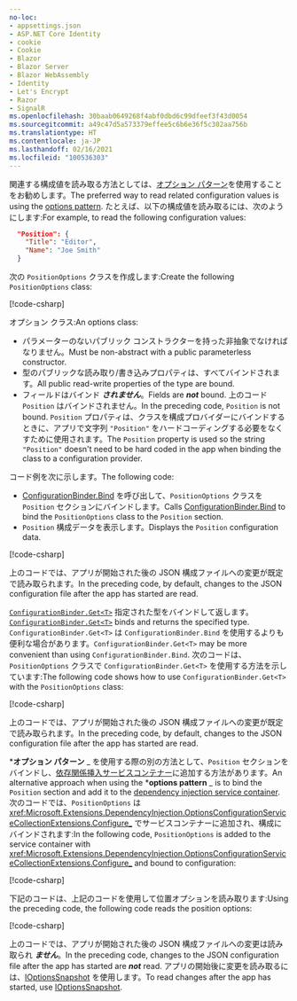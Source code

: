 ```yaml
---
no-loc:
- appsettings.json
- ASP.NET Core Identity
- cookie
- Cookie
- Blazor
- Blazor Server
- Blazor WebAssembly
- Identity
- Let's Encrypt
- Razor
- SignalR
ms.openlocfilehash: 30baab0649268f4abf0dbd6c99dfeef3f43d0054
ms.sourcegitcommit: a49c47d5a573379effee5c6b6e36f5c302aa756b
ms.translationtype: HT
ms.contentlocale: ja-JP
ms.lasthandoff: 02/16/2021
ms.locfileid: "100536303"
---
```

<span data-ttu-id="2cfdb-101">関連する構成値を読み取る方法としては、[オプション パターン](xref:fundamentals/configuration/options)を使用することをお勧めします。</span><span class="sxs-lookup"><span data-stu-id="2cfdb-101">The preferred way to read related configuration values is using the [options pattern](xref:fundamentals/configuration/options).</span></span> <span data-ttu-id="2cfdb-102">たとえば、以下の構成値を読み取るには、次のようにします:</span><span class="sxs-lookup"><span data-stu-id="2cfdb-102">For example, to read the following configuration values:</span></span>

```json
  "Position": {
    "Title": "Editor",
    "Name": "Joe Smith"
  }
```

<span data-ttu-id="2cfdb-103">次の `PositionOptions` クラスを作成します:</span><span class="sxs-lookup"><span data-stu-id="2cfdb-103">Create the following `PositionOptions` class:</span></span>

[!code-csharp[](~/fundamentals/configuration/index/samples/3.x/ConfigSample/Options/PositionOptions.cs?name=snippet)]

<span data-ttu-id="2cfdb-104">オプション クラス:</span><span class="sxs-lookup"><span data-stu-id="2cfdb-104">An options class:</span></span>

* <span data-ttu-id="2cfdb-105">パラメーターのないパブリック コンストラクターを持った非抽象でなければなりません。</span><span class="sxs-lookup"><span data-stu-id="2cfdb-105">Must be non-abstract with a public parameterless constructor.</span></span>
* <span data-ttu-id="2cfdb-106">型のパブリックな読み取り/書き込みプロパティは、すべてバインドされます。</span><span class="sxs-lookup"><span data-stu-id="2cfdb-106">All public read-write properties of the type are bound.</span></span>
* <span data-ttu-id="2cfdb-107">フィールドはバインド ***されません***。</span><span class="sxs-lookup"><span data-stu-id="2cfdb-107">Fields are ***not*** bound.</span></span> <span data-ttu-id="2cfdb-108">上のコード `Position` はバインドされません。</span><span class="sxs-lookup"><span data-stu-id="2cfdb-108">In the preceding code, `Position` is not bound.</span></span> <span data-ttu-id="2cfdb-109">`Position` プロパティは、クラスを構成プロバイダーにバインドするときに、アプリで文字列 `"Position"` をハードコーディングする必要をなくすために使用されます。</span><span class="sxs-lookup"><span data-stu-id="2cfdb-109">The `Position` property is used so the string `"Position"` doesn't need to be hard coded in the app when binding the class to a configuration provider.</span></span>

<span data-ttu-id="2cfdb-110">コード例を次に示します。</span><span class="sxs-lookup"><span data-stu-id="2cfdb-110">The following code:</span></span>

* <span data-ttu-id="2cfdb-111">[ConfigurationBinder.Bind](xref:Microsoft.Extensions.Configuration.ConfigurationBinder.Bind*) を呼び出して、`PositionOptions` クラスを `Position` セクションにバインドします。</span><span class="sxs-lookup"><span data-stu-id="2cfdb-111">Calls [ConfigurationBinder.Bind](xref:Microsoft.Extensions.Configuration.ConfigurationBinder.Bind*) to bind the `PositionOptions` class to the `Position` section.</span></span>
* <span data-ttu-id="2cfdb-112">`Position` 構成データを表示します。</span><span class="sxs-lookup"><span data-stu-id="2cfdb-112">Displays the `Position` configuration data.</span></span>

[!code-csharp[](~/fundamentals/configuration/index/samples/3.x/ConfigSample/Pages/Test22.cshtml.cs?name=snippet)]

<span data-ttu-id="2cfdb-113">上のコードでは、アプリが開始された後の JSON 構成ファイルへの変更が既定で読み取られます。</span><span class="sxs-lookup"><span data-stu-id="2cfdb-113">In the preceding code, by default, changes to the JSON configuration file after the app has started are read.</span></span>

<span data-ttu-id="2cfdb-114">[`ConfigurationBinder.Get<T>`](xref:Microsoft.Extensions.Configuration.ConfigurationBinder.Get*) 指定された型をバインドして返します。</span><span class="sxs-lookup"><span data-stu-id="2cfdb-114">[`ConfigurationBinder.Get<T>`](xref:Microsoft.Extensions.Configuration.ConfigurationBinder.Get*) binds and returns the specified type.</span></span> <span data-ttu-id="2cfdb-115">`ConfigurationBinder.Get<T>` は `ConfigurationBinder.Bind` を使用するよりも便利な場合があります。</span><span class="sxs-lookup"><span data-stu-id="2cfdb-115">`ConfigurationBinder.Get<T>` may be more convenient than using `ConfigurationBinder.Bind`.</span></span> <span data-ttu-id="2cfdb-116">次のコードは、`PositionOptions` クラスで `ConfigurationBinder.Get<T>` を使用する方法を示しています:</span><span class="sxs-lookup"><span data-stu-id="2cfdb-116">The following code shows how to use `ConfigurationBinder.Get<T>` with the `PositionOptions` class:</span></span>

[!code-csharp[](~/fundamentals/configuration/index/samples/3.x/ConfigSample/Pages/Test21.cshtml.cs?name=snippet)]

<span data-ttu-id="2cfdb-117">上のコードでは、アプリが開始された後の JSON 構成ファイルへの変更が既定で読み取られます。</span><span class="sxs-lookup"><span data-stu-id="2cfdb-117">In the preceding code, by default, changes to the JSON configuration file after the app has started are read.</span></span>

<span data-ttu-id="2cfdb-118">\***オプション パターン** _ を使用する際の別の方法として、`Position` セクションをバインドし、[依存関係挿入サービスコンテナー](xref:fundamentals/dependency-injection)に追加する方法があります。</span><span class="sxs-lookup"><span data-stu-id="2cfdb-118">An alternative approach when using the \***options pattern** _ is to bind the `Position` section and add it to the [dependency injection service container](xref:fundamentals/dependency-injection).</span></span> <span data-ttu-id="2cfdb-119">次のコードでは、`PositionOptions` は <xref:Microsoft.Extensions.DependencyInjection.OptionsConfigurationServiceCollectionExtensions.Configure_> でサービスコンテナーに追加され、構成にバインドされます:</span><span class="sxs-lookup"><span data-stu-id="2cfdb-119">In the following code, `PositionOptions` is added to the service container with <xref:Microsoft.Extensions.DependencyInjection.OptionsConfigurationServiceCollectionExtensions.Configure_> and bound to configuration:</span></span>

[!code-csharp[](~/fundamentals/configuration/index/samples/3.x/ConfigSample/Startup.cs?name=snippet)]

<span data-ttu-id="2cfdb-120">下記のコードは、上記のコードを使用して位置オプションを読み取ります:</span><span class="sxs-lookup"><span data-stu-id="2cfdb-120">Using the preceding code, the following code reads the position options:</span></span>

[!code-csharp[](~/fundamentals/configuration/index/samples/3.x/ConfigSample/Pages/Test2.cshtml.cs?name=snippet)]

<span data-ttu-id="2cfdb-121">上のコードでは、アプリが開始された後の JSON 構成ファイルへの変更は読み取られ ***ません***。</span><span class="sxs-lookup"><span data-stu-id="2cfdb-121">In the preceding code, changes to the JSON configuration file after the app has started are ***not*** read.</span></span> <span data-ttu-id="2cfdb-122">アプリの開始後に変更を読み取るには、[IOptionsSnapshot](xref:fundamentals/configuration/options#ios) を使用します。</span><span class="sxs-lookup"><span data-stu-id="2cfdb-122">To read changes after the app has started, use [IOptionsSnapshot](xref:fundamentals/configuration/options#ios).</span></span>
